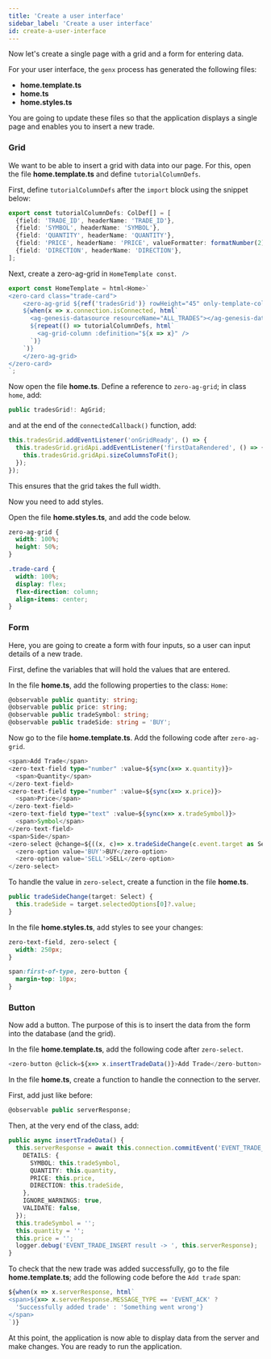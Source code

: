 ```yaml
---
title: 'Create a user interface'
sidebar_label: 'Create a user interface'
id: create-a-user-interface
---
```


Now let's create a single page with a grid and a form for entering data.

For your user interface, the `genx` process has generated the following files:

- **home.template.ts**
- **home.ts**
- **home.styles.ts**

You are going to update these files so that the application displays a single page and enables you to insert a new trade.


### Grid

We want to be able to insert a grid with data into our page. For this, open the file **home.template.ts** and define `tutorialColumnDefs`.

First, define `tutorialColumnDefs` after the `import` block using the snippet below:

```ts
export const tutorialColumnDefs: ColDef[] = [
  {field: 'TRADE_ID', headerName: 'TRADE_ID'},
  {field: 'SYMBOL', headerName: 'SYMBOL'},
  {field: 'QUANTITY', headerName: 'QUANTITY'},
  {field: 'PRICE', headerName: 'PRICE', valueFormatter: formatNumber(2)},
  {field: 'DIRECTION', headerName: 'DIRECTION'},
];
```

Next, create a zero-ag-grid in `HomeTemplate const`.

```ts
export const HomeTemplate = html<Home>`
<zero-card class="trade-card">
    <zero-ag-grid ${ref('tradesGrid')} rowHeight="45" only-template-col-defs>
    ${when(x => x.connection.isConnected, html`
      <ag-genesis-datasource resourceName="ALL_TRADES"></ag-genesis-datasource>
      ${repeat(() => tutorialColumnDefs, html`
        <ag-grid-column :definition="${x => x}" />
      `)}
    `)}
    </zero-ag-grid>
</zero-card>
`;
```

Now open the file **home.ts**. Define a reference to `zero-ag-grid`; in class `home`, add:

```ts
public tradesGrid!: AgGrid;
```

and at the end of the `connectedCallback()` function, add:
```ts
this.tradesGrid.addEventListener('onGridReady', () => {
  this.tradesGrid.gridApi.addEventListener('firstDataRendered', () => {
    this.tradesGrid.gridApi.sizeColumnsToFit();
  });
});
```

This ensures that the grid takes the full width.

Now you need to add styles.

Open the file **home.styles.ts**, and add the code below.

```css
zero-ag-grid {
  width: 100%;
  height: 50%;
}

.trade-card {
  width: 100%;
  display: flex;
  flex-direction: column;
  align-items: center;
}
```



### Form
Here, you are going to create a form with four inputs, so a user can input details of a new trade.

First, define the variables that will hold the values that are entered.

In the file **home.ts**, add the following properties to the class: `Home`:

```ts
@observable public quantity: string;
@observable public price: string;
@observable public tradeSymbol: string;
@observable public tradeSide: string = 'BUY';
```

Now go to the file **home.template.ts**. Add the following code after `zero-ag-grid`.

```ts
<span>Add Trade</span>
<zero-text-field type="number" :value=${sync(x=> x.quantity)}>
  <span>Quantity</span>
</zero-text-field>
<zero-text-field type="number" :value=${sync(x=> x.price)}>
  <span>Price</span>
</zero-text-field>
<zero-text-field type="text" :value=${sync(x=> x.tradeSymbol)}>
  <span>Symbol</span>
</zero-text-field>
<span>Side</span>
<zero-select @change=${((x, c)=> x.tradeSideChange(c.event.target as Select))}>
  <zero-option value='BUY'>BUY</zero-option>
  <zero-option value='SELL'>SELL</zero-option>
</zero-select>
```

To handle the value in `zero-select`, create a function in the file **home.ts**.

```ts
public tradeSideChange(target: Select) {
  this.tradeSide = target.selectedOptions[0]?.value;
}
```

In the file **home.styles.ts**, add styles to see your changes:

```css
zero-text-field, zero-select {
  width: 250px;
}

span:first-of-type, zero-button {
  margin-top: 10px;
}
```



### Button
Now add a button.  The purpose of this is to insert the data from the form into the database (and the grid).

In the file **home.template.ts**, add the following code after `zero-select`.

```ts
<zero-button @click=${x=> x.insertTradeData()}>Add Trade</zero-button>
```

In the file **home.ts**, create a function to handle the connection to the server.

First, add just like before:

```ts
@observable public serverResponse;
```

Then, at the very end of the class, add:

```ts
public async insertTradeData() {
  this.serverResponse = await this.connection.commitEvent('EVENT_TRADE_INSERT', {
    DETAILS: {
      SYMBOL: this.tradeSymbol,
      QUANTITY: this.quantity,
      PRICE: this.price,
      DIRECTION: this.tradeSide,
    },
    IGNORE_WARNINGS: true,
    VALIDATE: false,
  });
  this.tradeSymbol = '';
  this.quantity = '';
  this.price = '';
  logger.debug('EVENT_TRADE_INSERT result -> ', this.serverResponse);
}
```

To check that the new trade was added successfully, go to the file **home.template.ts**; add the following code before the `Add trade` span:

```ts
${when(x => x.serverResponse, html`
<span>${x=> x.serverResponse.MESSAGE_TYPE == 'EVENT_ACK' ? 
  'Successfully added trade' : 'Something went wrong'}
</span>
`)}
```

At this point, the application is now able to display data from the server and make changes. You are ready to run the application.
